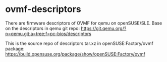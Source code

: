 # ovmf-descriptors
There are firmware descriptors of OVMF for qemu on openSUSE/SLE. Base on the
descriptors in qemu git repo:
    https://git.qemu.org/?p=qemu.git;a=tree;f=pc-bios/descriptors

This is the source repo of descriptors.tar.xz in openSUSE:Factory/ovmf package:
    https://build.opensuse.org/package/show/openSUSE:Factory/ovmf
